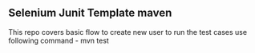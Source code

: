## Selenium Junit Template maven 
This repo covers basic flow to create new user 
to run the test cases use following command -
mvn test
